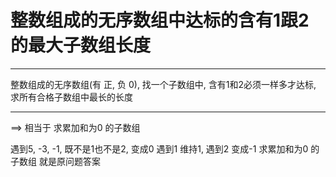 # 整数组成的无序数组中达标的含有1跟2的最大子数组长度


---


整数组成的无序数组(有 正, 负 0), 找一个子数组中, 含有1和2必须一样多才达标, 求所有合格子数组中最长的长度

---

==> 相当于 求累加和为0 的子数组


遇到5, -3, -1, 既不是1也不是2, 变成0
 遇到1 维持1, 遇到2 变成-1
求累加和为0 的子数组 就是原问题答案


